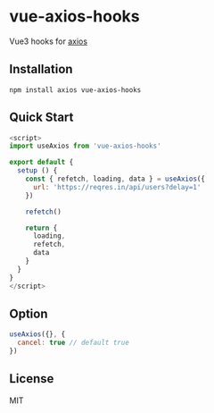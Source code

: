 # vue-axios-hooks

Vue3 hooks for [axios]

## Installation

`npm install axios vue-axios-hooks`

## Quick Start

```js
<script>
import useAxios from 'vue-axios-hooks'

export default {
  setup () {
    const { refetch, loading, data } = useAxios({
      url: 'https://reqres.in/api/users?delay=1'
    })

    refetch()

    return {
      loading,
      refetch,
      data
    }
  }
}
</script>
```

## Option
```js
useAxios({}, {
  cancel: true // default true
})
```


## License

MIT

[axios]: https://github.com/axios/axios